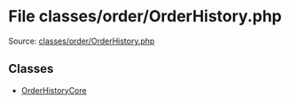File classes/order/OrderHistory.php
=========

Source: [classes/order/OrderHistory.php](https://github.com/PrestaShop/PrestaShop/blob/1.5.4.1/classes/order/OrderHistory.php)


Classes
-------

* [OrderHistoryCore](class.OrderHistoryCore.md)

